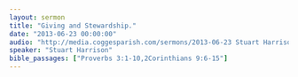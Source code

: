 ```yaml
---
layout: sermon
title: "Giving and Stewardship."
date: "2013-06-23 00:00:00"
audio: "http://media.coggesparish.com/sermons/2013-06-23 Stuart Harrison.mp3"
speaker: "Stuart Harrison"
bible_passages: ["Proverbs 3:1-10,2Corinthians 9:6-15"]
---
```

